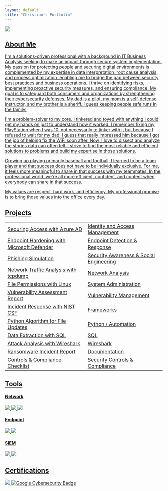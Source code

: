 ```yaml
---
layout: default
title: "Christian's Portfolio"
---
```

<a href="https://linkedin.com/in/christian-arlington-136695239/"><img src="https://img.shields.io/badge/-LinkedIn-0072b1?&style=for-the-badge&logo=linkedin&logoColor=white" /></a> <a href="https://docs.google.com/document/d/1ff5ec5qhqCpcF_ydx_v9Y9o9mxQ7wdpGEV9ekTN0t1M/edit?usp=sharing" />



## About Me

I'm a solutions-driven professional with a background in IT Business Analysis seeking to make an impact through secure system implementation. My passion for protecting people and securing digital environments is complemented by my expertise in data interpretation, root cause analysis, and process optimization, enabling me to bridge the gap between security best practices and business operations. I thrive on identifying risks, implementing proactive security measures, and ensuring compliance. My goal is to safeguard both consumers and organizations by strengthening their cybersecurity defenses. My dad is a pilot, my mom is a self-defense instructor, and my brother is a sheriff. I guess keeping people safe runs in the family!

I'm a problem-solver to my core. I tinkered and toyed with anything I could get my hands on just to understand how it worked. I remember fixing my PlayStation when I was 10, not necessarily to tinker with it but because I refused to wait for my dad. I guess that really impressed him because I got the job of helping fix the WiFi soon after. Now, I love to dissect and analyze the stories data can often tell. I strive to find the most reliable and efficient solutions to problems and build my expertise in those solutions. 

Growing up playing primarily baseball and football, I learned to be a team player and that success does not have to be individually exclusive. For me, it feels more meaningful to share in that success with my teammates. In the professional world, we're all more efficient, confident, and content when everybody can share in that success. 

My values are respect, hard work, and efficiency. My professional promise is to bring those values into the office every day.  

## Projects
|                                          |           |
|-----------------------------------------------|----------------------------|
| <a href="https://docs.google.com/document/d/1pNYq3kmROa6xtqSyjoV58eo8j1ANyO--g38V3wEYp64/edit?usp=sharing">Securing Access with Azure AD</a>         | Identity and Access Management |
| <a href="https://docs.google.com/document/d/1Ir-lxCoDhoxXAvzhG5jXkS28WyAmRlXCuTXn6e1GCZc/edit?usp=sharing">Endpoint Hardening with Microsoft Defender</a>         | Endpoint Detection & Response |
| <a href="https://docs.google.com/document/d/1FCyotqo3tezu3v9u1fy3YhqvtGabQ9LDkCCuIX6Tc-c/edit?usp=sharing">Phishing Simulation</a>                  | Security Awareness & Social Engineering |
| <a href="https://docs.google.com/document/d/1dKcUKgUHNRPf7rZUAtOLStviQ4GEVQiYBmxbvJL364U/edit?usp=sharing&resourcekey=0-CPyrpb9gX69jUJqpWc_4uA">Network Traffic Analysis with tcpdump</a> | Network Analysis |
| <a href="https://docs.google.com/document/d/1mHzzMkoGJWYwpaf3QGYO_4PgpQxvD67iRrvqFD9ys68/edit?usp=sharing&resourcekey=0-9wuhXTELuyWNIrnAp59TpA">File Permissions with Linux</a>          | System Administration |
| <a href="https://docs.google.com/document/d/19Air-hwzGRwNwqDVvFA8MvxRVftshoJ7HXmmvQSWqi0/edit?usp=sharing&resourcekey=0-fo6f30KPI6J28ALBqPA2oA">Vulnerability Assessment Report</a>      | Vulnerability Management |
| <a href="https://docs.google.com/document/d/15qlSTKYAkqm3AAvgFRFZoghNr4NtGUtrH5JfwZAPLWo/edit?usp=sharing&resourcekey=0-NJVZEc-4ruODAMtvdx75TQ">Incident Response with NIST CSF</a> | Frameworks |
| <a href="https://docs.google.com/document/d/1ZFyJYea8fbIDALBzt-v-5n4SGFLYj4eXLmEd0TKaEOI/edit?usp=sharing">Python Algorithm for File Updates</a>                  | Python / Automation |
| <a href="https://docs.google.com/document/d/1L8d_cpQD_-xV2IPCbiInrvg6627wIuWgvi-hBHu_ujI/edit?usp=sharing&resourcekey=0-TMPUlzyR5A5Uswtzb_jfZg">Data Extraction with SQL</a> | SQL |
| <a href="https://docs.google.com/document/d/1exUJgwg1o47dFe8iWgn6AfSbu2QESnis_6dm4DdTOOk/edit?usp=sharing">Attack Analysis with Wireshark</a> | Wireshark |
| <a href="https://docs.google.com/document/d/1lcyTE3fYRZhmVcYnP5b5ibVetV5eBDtAf8mTd04vi2U/edit?usp=sharing">Ransomware Incident Report</a>                  | Documentation |
| <a href="https://docs.google.com/document/d/188n2fDlUT3fJWzVnCsnQ4iIG1t3ovd0vDdq6FaK-XtE/edit?usp=sharing">Controls & Compliance Checklist</a>                  | Security Controls & Compliance |

## Tools

#### Network
<div>
<img src="https://img.shields.io/badge/-Wireshark-1679A7?&style=for-the-badge&logo=Wireshark&logoColor=white" />
<img src="https://img.shields.io/badge/-Suricata-EF3B2D?&style=for-the-badge&logo=Suricata&logoColor=white" />
<img src="https://img.shields.io/badge/-tcpdump-777BB4?style=for-the-badge&logo=tcpdump&logoColor=white" />
</div>

#### Endpoint
<div>
    <img src="https://img.shields.io/badge/-Microsoft_Defender_for_Endpoint-00A4EF?&style=for-the-badge&logo=Microsoft&logoColor=white" />
    <img src="https://img.shields.io/badge/-CrowdStrike-E00?&style=for-the-badge&logo=CrowdStrike&logoColor=white" />
</div>

#### SIEM
<div>
    <img src="https://img.shields.io/badge/-Splunk-000000?&style=for-the-badge&logo=Splunk&logoColor=white" />
    <img src="https://img.shields.io/badge/-Microsoft_Sentinel-0078D4?&style=for-the-badge&logo=Microsoft&logoColor=white" />
</div>

## Certifications

<div>
<a href="https://www.credly.com/badges/12b38342-05d0-4901-803e-05b55a3c2281/public_url">
    <img src="https://img.shields.io/badge/-Security%2B-FF0000?&style=for-the-badge&logo=CompTIA&logoColor=white" /> 
<a href="https://coursera.org/share/4c66e549df20ab3db742156c9f5233c8"><img src="https://img.shields.io/badge/Google%20Cybersecurity-4285F4?style=for-the-badge&logo=google&logoColor=white" alt="Google Cybersecurity Badge" />
<div>

